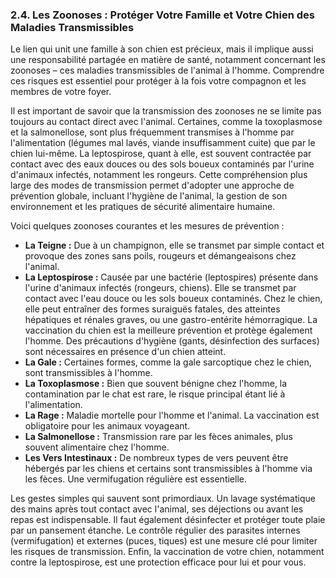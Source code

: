 ### **2.4. Les Zoonoses : Protéger Votre Famille et Votre Chien des Maladies Transmissibles**

Le lien qui unit une famille à son chien est précieux, mais il implique aussi une responsabilité partagée en matière de santé, notamment concernant les zoonoses – ces maladies transmissibles de l'animal à l'homme. Comprendre ces risques est essentiel pour protéger à la fois votre compagnon et les membres de votre foyer.

Il est important de savoir que la transmission des zoonoses ne se limite pas toujours au contact direct avec l'animal. Certaines, comme la toxoplasmose et la salmonellose, sont plus fréquemment transmises à l'homme par l'alimentation (légumes mal lavés, viande insuffisamment cuite) que par le chien lui-même. La leptospirose, quant à elle, est souvent contractée par contact avec des eaux douces ou des sols boueux contaminés par l'urine d'animaux infectés, notamment les rongeurs. Cette compréhension plus large des modes de transmission permet d'adopter une approche de prévention globale, incluant l'hygiène de l'animal, la gestion de son environnement et les pratiques de sécurité alimentaire humaine.

Voici quelques zoonoses courantes et les mesures de prévention :

*   **La Teigne :** Due à un champignon, elle se transmet par simple contact et provoque des zones sans poils, rougeurs et démangeaisons chez l'animal.
*   **La Leptospirose :** Causée par une bactérie (leptospires) présente dans l'urine d'animaux infectés (rongeurs, chiens). Elle se transmet par contact avec l'eau douce ou les sols boueux contaminés. Chez le chien, elle peut entraîner des formes suraiguës fatales, des atteintes hépatiques et rénales graves, ou une gastro-entérite hémorragique. La vaccination du chien est la meilleure prévention et protège également l'homme. Des précautions d'hygiène (gants, désinfection des surfaces) sont nécessaires en présence d'un chien atteint.
*   **La Gale :** Certaines formes, comme la gale sarcoptique chez le chien, sont transmissibles à l'homme.
*   **La Toxoplasmose :** Bien que souvent bénigne chez l'homme, la contamination par le chat est rare, le risque principal étant lié à l'alimentation.
*   **La Rage :** Maladie mortelle pour l'homme et l'animal. La vaccination est obligatoire pour les animaux voyageant.
*   **La Salmonellose :** Transmission rare par les fèces animales, plus souvent alimentaire chez l'homme.
*   **Les Vers Intestinaux :** De nombreux types de vers peuvent être hébergés par les chiens et certains sont transmissibles à l'homme via les fèces. Une vermifugation régulière est essentielle.

Les gestes simples qui sauvent sont primordiaux. Un lavage systématique des mains après tout contact avec l'animal, ses déjections ou avant les repas est indispensable. Il faut également désinfecter et protéger toute plaie par un pansement étanche. Le contrôle régulier des parasites internes (vermifugation) et externes (puces, tiques) est une mesure clé pour limiter les risques de transmission. Enfin, la vaccination de votre chien, notamment contre la leptospirose, est une protection efficace pour lui et pour vous. 